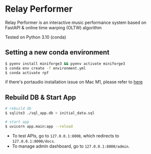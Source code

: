 # Relay Performer

Relay Performer is an interactive music performance system based on FastAPI & online time warping (OLTW) algorithm

Tested on Python 3.10 (conda)

## Setting a new conda environment

```bash
$ pyenv install miniforge3 && pyenv activate miniforge3
$ conda env create -f environment.yml
$ conda activate rpf
```

if there's portaudio installation issue on Mac M1, please refer to [here](https://stackoverflow.com/a/68822818)

## Rebuild DB & Start App

```bash
# rebuild db
$ sqlite3 ./sql_app.db < initial_data.sql

# start app
$ uvicorn app.main:app --reload
```

- To test APIs, go to `127.0.0.1:8000`, which redirects to `127.0.0.1:8000/docs`.
- To manage admin dashboard, go to `127.0.0.1:8000/admin`.
